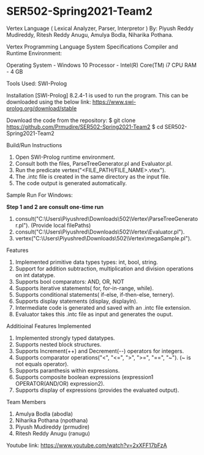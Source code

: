 # SER502-Spring2021-Team2
Vertex Language ( Lexical Analyzer, Parser, Interpretor ) By: Piyush Reddy Mudireddy, Ritesh Reddy Anugu, Amulya Bodla, Niharika Pothana.

Vertex Programming Language
System Specifications
Compiler and Runtime Environment:

Operating System - Windows 10
Processor - Intel(R) Core(TM) i7 CPU
RAM - 4 GB

Tools Used:
SWI-Prolog

Installation
[SWI-Prolog] 8.2.4-1 is used to run the program. This can be downloaded using the below link:
https://www.swi-prolog.org/download/stable

Download the code from the repository:
$ git clone https://github.com/Prmudire/SER502-Spring2021-Team2
$ cd SER502-Spring2021-Team2

Build/Run Instructions
1) Open SWI-Prolog runtime environment.
2) Consult both the files, ParseTreeGenerator.pl and Evaluator.pl.
3) Run the predicate vertex("<FILE_PATH/FILE_NAME>.vtex"). 
4) The .intc file is created in the same directory as the input file.
5) The code output is generated automatically.

Sample Run
For Windows:

**Step 1 and 2 are consult one-time run**
1) consult("C:\Users\Piyushred\Downloads\502\Vertex\ParseTreeGenerator.pl"). (Provide local filePaths)
2) consult("C:\Users\Piyushred\Downloads\502\Vertex\Evaluator.pl").
3) vertex("C:\Users\Piyushred\Downloads\502\Vertex\megaSample.pl").

Features
1) Implemented primitive data types types: int, bool, string.
2) Support for addition subtraction, multiplication and division operations on int datatype.
3) Supports bool comparators: AND, OR, NOT
4) Supports iterative statements( for, for-in-range, while).
5) Supports conditional statements( if-else, if-then-else, ternery).
6) Supports display statements (display, displayln).
7) Intermediate code is generated and saved with an .intc file extension.
8) Evaluator takes this .intc file as input and generates the ouput.

Additioinal Features Implemented
1) Implemented strongly typed datatypes.
2) Supports nested block structures.
3) Supports Increment(++) and Decrement(--) operators for integers.
4) Supports comparator operations("<", "<=", ">", ">=", "==", "~"). (~ is not equals operator).
5) Supports paranthesis within expressions.
6) Supports composite boolean expressions (expression1 OPERATOR(AND/OR) expression2).
7) Supports display of expressions (provides the evaluated output).

Team Members
1) Amulya Bodla (abodla)
2) Niharika Pothana (npothana)
3) Piyush Mudireddy (prmudire)
4) Ritesh Reddy Anugu (ranugu)

Youtube link:
https://www.youtube.com/watch?v=2xXFF17bFzA
